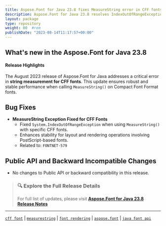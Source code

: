 ```yaml
---
title: Aspose.Font for Java 23.8 fixes MeasureString error in CFF fonts
description: Aspose.Font for Java 23.8 resolves IndexOutOfRangeException in MeasureString for CFF fonts, ensuring stable string measurement and layout processing.
layout: package
type: repository
weight: 00	#rem
publishDate: "2023-08-14T11:17:57+00:00"
---
```


## What's new in the Aspose.Font for Java 23.8

#### Release Highlights

The August 2023 release of Aspose.Font for Java addresses a critical error in **string measurement for CFF fonts**. This update ensures robust and stable performance when calling `MeasureString()` on Compact Font Format fonts.

## Bug Fixes

- **MeasureString Exception Fixed for CFF Fonts**
  - Fixed `System.IndexOutOfRangeException` when using `MeasureString()` with specific CFF fonts.
  - Enhances stability for layout and rendering operations involving PostScript-based fonts.
  - Related to: `FONTNET-579`

## Public API and Backward Incompatible Changes

- No changes to Public API or backward compatibility in this release.

> ### 🔍 Explore the Full Release Details
>
> For full list of updates, please visit **[Aspose.Font for Java 23.8 Release Notes](https://releases.aspose.com/font/java/release-notes/2023/aspose-font-for-java-23-8-release-notes/)**

---

[`cff font`](https://search.aspose.com/q/cff-font.html) | [`measurestring`](https://search.aspose.com/q/measurestring.html) | [`font rendering`](https://search.aspose.com/q/font-rendering.html) | [`aspose.font`](https://search.aspose.com/q/aspose.font.html) | [`java font api`](https://search.aspose.com/q/java-font-api.html)
